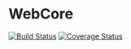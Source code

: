 # WebCore


[![Build Status](https://travis-ci.org/grohman/WebCore.svg?branch=master)](https://travis-ci.org/grohman/WebCore)
[![Coverage Status](https://coveralls.io/repos/github/grohman/WebCore/badge.svg?branch=master)](https://coveralls.io/github/grohman/WebCore?branch=master)
